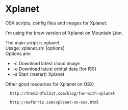 Xplanet
=======

OSX scripts, config files and images for Xplanet.

I'm using the brew version of Xplanet on Mountain Lion.

The main script is xplanet.<br>
  Usage: xplanet.sh: [options]<br>
  Options are:<br>
  <ul>
    <li>-c Download latest cloud image</li>
    <li>-o Download latest orbital data (for ISS)</li>
    <li>-s Start (restart) Xplanet</li>
  </ul>

Other good resources for Xplanet on OSX:

      http://themindfulbit.com/blog/fun-with-xplanet

      http://eafarris.com/xplanet-on-osx.html
